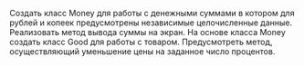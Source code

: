  Создать класс Money для работы с денежными суммами в котором для рублей и копеек предусмотрены независимые целочисленные данные. Реализовать метод вывода суммы на экран. На основе класса Money создать класс Good для работы с товаром. Предусмотреть метод, осуществляющий уменьшение цены на заданное число процентов.
